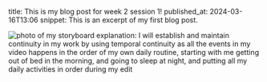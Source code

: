 
title: This is my blog post for week 2 session 1!
published_at: 2024-03-16T13:06
snippet: This is an excerpt of my first blog post.

![photo of my storyboard](/w01s1/storyboard_final.png)
explanation: I will establish and maintain continuity in my work by using temporal continuity as all the events in my video happens in the order of my own daily routine, starting with me getting out of bed in the morning, and going to sleep at night, and putting all my daily activities in order during my edit
